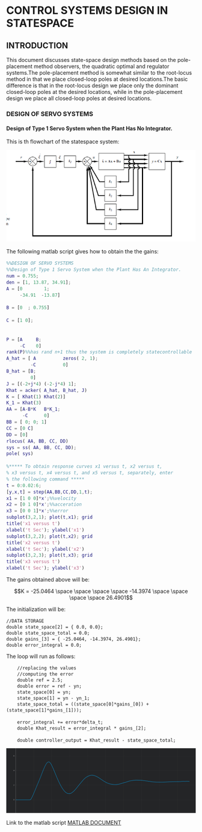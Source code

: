 # CONTROL SYSTEMS DESIGN IN STATESPACE
## INTRODUCTION

This document discusses state-space design methods based on the pole-placement method observers, the quadratic optimal and regulator systems.The pole-placement method is somewhat similar to the root-locus method in that we place closed-loop poles at desired locations.The basic difference is that in the root-locus design we place only the dominant closed-loop poles at the desired locations, while in the pole-placement design we place all closed-loop poles at desired locations.

### DESIGN OF SERVO SYSTEMS
#### Design of Type 1 Servo System when the Plant Has No Integrator.

This is th flowchart of the statespace system:

![FLOWCHART](../extra_files/POLEPLACEMENT_STATESPACE.png)

The following matlab script gives how to obtain the the gains:

```matlab
%%DESIGN OF SERVO SYSTEMS
%%Design of Type 1 Servo System when the Plant Has An Integrator.
num = 0.755;
den = [1, 13.87, 34.91];
A = [0        1;
     -34.91  -13.87]

B = [0  ; 0.755]

C = [1 0];


P = [A     B;
     -C    0]
rank(P)%%has rand n+1 thus the system is completely statecontrollable
A_hat = [ A          zeros( 2, 1); 
         -C          0]
B_hat = [B;
         0]
J = [(-2+j*4) (-2-j*4) 1];
Khat = acker( A_hat, B_hat, J)
K = [ Khat(1) Khat(2)]
K_1 = Khat(3)
AA = [A-B*K   B*K_1;
      -C      0]
BB = [ 0; 0; 1]
CC = [0 C]
DD = [0]
rlocus( AA, BB, CC, DD)
sys = ss( AA, BB, CC, DD);
pole( sys)

%***** To obtain response curves x1 versus t, x2 versus t,
% x3 versus t, x4 versus t, and x5 versus t, separately, enter
% the following command *****
t = 0:0.02:6;
[y,x,t] = step(AA,BB,CC,DD,1,t);
x1 = [1 0 0]*x';%%velocity
x2 = [0 1 0]*x';%%acceration
x3 = [0 0 1]*x';%%error
subplot(3,2,1); plot(t,x1); grid
title('x1 versus t')
xlabel('t Sec'); ylabel('x1')
subplot(3,2,2); plot(t,x2); grid
title('x2 versus t')
xlabel('t Sec'); ylabel('x2')
subplot(3,2,3); plot(t,x3); grid
title('x3 versus t')
xlabel('t Sec'); ylabel('x3')
```
The gains obtained above will be:

$$K = -25.0464 \space \space \space \space -14.3974 \space \space \space \space 26.4901$$

The initialization will be:
```arduino
//DATA STORAGE
double state_space[2] = { 0.0, 0.0};
double state_space_total = 0.0;
double gains_[3] = { -25.0464, -14.3974, 26.4901}; 
double error_integral = 0.0;
```

The loop will run as follows:

```arduino
    //replacing the values
    //computing the error
    double ref = 2.5;
    double error = ref - yn;
    state_space[0] = yn;
    state_space[1] = yn - yn_1;
    state_space_total = ((state_space[0]*gains_[0]) + (state_space[1]*gains_[1]));
    
    error_integral += error*delta_t;
    double Khat_result = error_integral * gains_[2];

    double controller_output = Khat_result - state_space_total;
```

![POLE PLACEMENT](../extra_files/POLE_PLACEMENT_INTERGRATOR.png)

Link to the matlab script 
[MATLAB DOCUMENT](../extra_files/matlab_files/pole_placement_without_intergrator.mlx)
